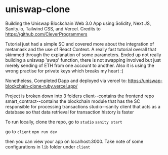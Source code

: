 # uniswap-clone

Building the Uniswap Blockchain Web 3.0 App using Solidity, Next JS, Sanity.io, Tailwind CSS, and Vercel. Credits to https://github.com/CleverProgrammers

Tutorial just had a simple SC and covered more about the integration of metamask and the use of React Context. A really fast tutorial overall that skimmed through the explanation of some parameters. Ended up not really building a uniswap 'swap' function, there is not swapping involved but just merely sending of ETH from one account to another. Also it is using the wrong practise for private keys which breaks my heart :(

Nonetheless, Completed Dapp and deployed via vercel to: https://uniswap-blockchain-clone-ruby.vercel.app/

Project is broken down into 3 folders
client--contains the frontend repo
smart_contract--contains the blockchain module that has the SC responsible for processing transactions
studio--sanity client that acts as a database so that data retrieval for transaction history is faster

To run locally, clone the repo, go to `studio`
```sanity start```

go to `client`
```npm run dev```

then you can view your app on localhost:3000. Take note of some configurations in `lib` folder under `client`
